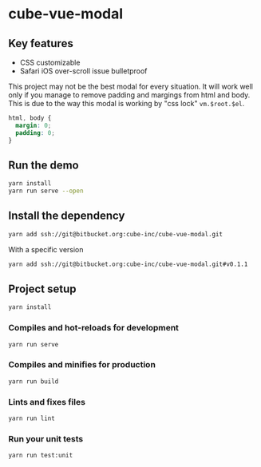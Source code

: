 # cube-vue-modal

## Key features

- CSS customizable
- Safari iOS over-scroll issue bulletproof

This project may not be the best modal for every situation.
It will work well only if you manage to remove padding and margings from html and body.
This is due to the way this modal is working by "css lock" `vm.$root.$el`.

```css
html, body {
  margin: 0;
  padding: 0;
}
```

## Run the demo

```sh
yarn install
yarn run serve --open
```

## Install the dependency

```sh
yarn add ssh://git@bitbucket.org:cube-inc/cube-vue-modal.git
```

With a specific version

```sh
yarn add ssh://git@bitbucket.org:cube-inc/cube-vue-modal.git#v0.1.1
```

## Project setup

```sh
yarn install
```

### Compiles and hot-reloads for development

```sh
yarn run serve
```

### Compiles and minifies for production

```sh
yarn run build
```

### Lints and fixes files

```sh
yarn run lint
```

### Run your unit tests

```sh
yarn run test:unit
```
